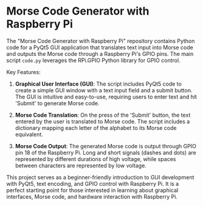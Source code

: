 # Morse Code Generator with Raspberry Pi

The "Morse Code Generator with Raspberry Pi" repository contains Python code for a PyQt5 GUI application that translates text input into Morse code and outputs the Morse code through a Raspberry Pi's GPIO pins. The main script `code.py` leverages the RPi.GPIO Python library for GPIO control.

Key Features:

1. **Graphical User Interface (GUI)**: The script includes PyQt5 code to create a simple GUI window with a text input field and a submit button. The GUI is intuitive and easy-to-use, requiring users to enter text and hit 'Submit' to generate Morse code.

2. **Morse Code Translation**: On the press of the 'Submit' button, the text entered by the user is translated to Morse code. The script includes a dictionary mapping each letter of the alphabet to its Morse code equivalent.

3. **Morse Code Output**: The generated Morse code is output through GPIO pin 18 of the Raspberry Pi. Long and short signals (dashes and dots) are represented by different durations of high voltage, while spaces between characters are represented by low voltage.

This project serves as a beginner-friendly introduction to GUI development with PyQt5, text encoding, and GPIO control with Raspberry Pi. It is a perfect starting point for those interested in learning about graphical interfaces, Morse code, and hardware interaction with Raspberry Pi.
